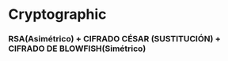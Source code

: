 # Cryptographic
### RSA(Asimétrico) + CIFRADO CÉSAR (SUSTITUCIÓN) + CIFRADO DE BLOWFISH(Simétrico)

